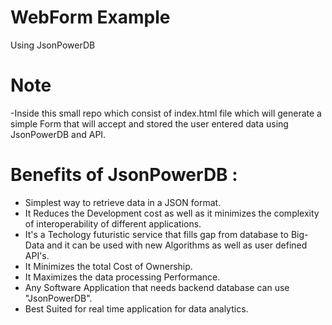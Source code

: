 # WebForm Example 

Using JsonPowerDB 

# Note
-Inside this small repo which consist of index.html file which will generate a simple Form that 
will accept and stored the user entered data using JsonPowerDB and API.

# Benefits of JsonPowerDB :
- Simplest way to retrieve data in a JSON format.
- It Reduces the Development cost as well as it minimizes the complexity of interoperability of different applications.
- It's a Techology futuristic service that fills gap from database to Big-Data and it can be used with new Algorithms as well as user defined API's.
- It Minimizes the total Cost of Ownership.
- It Maximizes the data processing Performance.
- Any Software Application that needs backend database can use "JsonPowerDB".
- Best Suited for real time application for data analytics.


